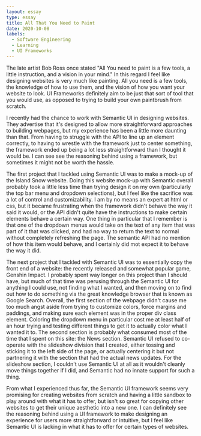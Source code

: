 ```yaml
---
layout: essay
type: essay
title: All That You Need to Paint
date: 2020-10-08
labels:
  - Software Engineering
  - Learning
  - UI Frameworks
---
```


<p>The late artist Bob Ross once stated "All You need to paint is a few tools, a little instruction, and a vision in your mind." In this regard I feel like designing websites is very much like painting. All you need is a few tools, the knowledge of how to use them, and the vision of how you want your website to look. UI Frameworks definitely aim to be just that sort of tool that you would use, as opposed to trying to build your own paintbrush from scratch.</p>
<p>I recently had the chance to work with Semantic UI in designing websites. They advertise that it's designed to allow more straightforward approaches to building webpages, but my experience has been a little more daunting than that. From having to struggle with the API to line up an element correctly, to having to wrestle with the framework just to center something, the framework ended up being a lot less straightforward than I thought it would be.
I can see see the reasoning behind using a framework, but sometimes it might not be worth the hassle. 
</p> 
<p> The first project that I tackled using Semantic UI was to make a mock-up of the Island Snow website. Doing this website mock-up with Semantic overall probably took a little less time than trying design it on my own (particularly the top bar menu and dropdown selections), but I feel like the sacrifice was a lot of control and customizability. I am by no means an expert at html or css, but it became frustrating when the framework didn't behave the way it said it would, or the API didn't quite have the instructions to make certain elements behave a certain way. One thing in particular that I remember is that one of the dropdown menus would take on the text of any item that was part of it that was clicked, and had no way to return the text to normal without completely refreshing the page. The semantic API had no mention of how this item would behave, and I certainly did mot expect it to behave the way it did. </p>
<p> The next project that I tackled with Semantic UI was to essentially copy the front end of a website: the recently released and somewhat popular game, Genshin Impact. I probably spent way longer on this project than I should have, but much of that time was perusing through the Semantic UI for anything I could use, not finding what I wanted, and then moving on to find out how to do something via the great knowledge browser that is known as Google Search. Overall, the first section of the webpage didn't cause me too much angst aside from trying to customize colors, force margins and paddings, and making sure each element was in the proper div class element. Coloring the dropdown menu in particular cost me at least half of an hour trying and testing different things to get it to actually color what I wanted it to. The second section is probably what consumed most of the time that I spent on this site: the News section. Semantic UI refused to co-operate with the slideshow division that I created, either tossing and sticking it to the left side of the page, or actually centering it but not partnering it with the section that had the actual news updates. For the slideshow section, I couldn't use Semantic UI at all as it wouldn't cleanly move things together if I did, and Semantic had no innate support for such a thing.</p>
<p> From what I experienced thus far, the Semantic UI framework seems very promising for creating websites from scratch and having a little sandbox to play around with what it has to offer, but isn't so great for copying other websites to get their unique aesthetic into a new one. I can definitely see the reasoning behind using a UI framework to make designing an experience for users more straightforward or intuitive, but I feel like Semantic UI is lacking in what it has to offer for certain types of websites. 
